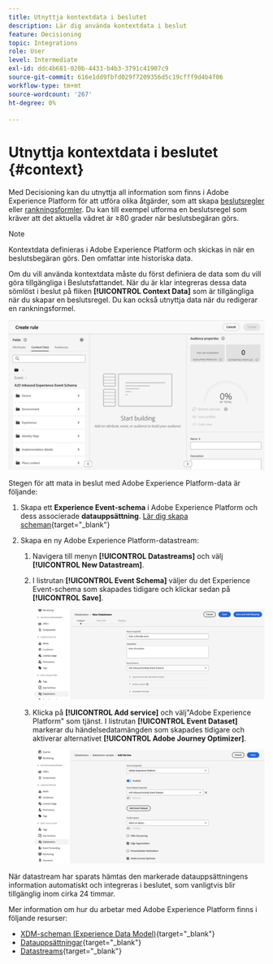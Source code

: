 ```yaml
---
title: Utnyttja kontextdata i beslutet
description: Lär dig använda kontextdata i beslut
feature: Decisioning
topic: Integrations
role: User
level: Intermediate
exl-id: ddc4b681-020b-4433-b4b3-3791c41907c9
source-git-commit: 616e1dd9fbfd029f7209356d5c19cfff9d4b4f06
workflow-type: tm+mt
source-wordcount: '267'
ht-degree: 0%

---
```


# Utnyttja kontextdata i beslutet {#context}

Med Decisioning kan du utnyttja all information som finns i Adobe Experience Platform för att utföra olika åtgärder, som att skapa [beslutsregler](rules.md) eller [rankningsformler](ranking.md). Du kan till exempel utforma en beslutsregel som kräver att det aktuella vädret är ≥80 grader när beslutsbegäran görs.

>[!NOTE]
>
>Kontextdata definieras i Adobe Experience Platform och skickas in när en beslutsbegäran görs. Den omfattar inte historiska data.

Om du vill använda kontextdata måste du först definiera de data som du vill göra tillgängliga i Beslutsfattandet. När du är klar integreras dessa data sömlöst i beslut på fliken **[!UICONTROL Context Data]** som är tillgängliga när du skapar en beslutsregel. Du kan också utnyttja data när du redigerar en rankningsformel.

![](assets/decision-rules-context.png)

Stegen för att mata in beslut med Adobe Experience Platform-data är följande:

1. Skapa ett **Experience Event-schema** i Adobe Experience Platform och dess associerade **datauppsättning**. [Lär dig skapa scheman](https://experienceleague.adobe.com/sv/docs/experience-platform/xdm/ui/resources/schemas){target="_blank"}

1. Skapa en ny Adobe Experience Platform-datastream:

   1. Navigera till menyn **[!UICONTROL Datastreams]** och välj **[!UICONTROL New Datastream]**.

   1. I listrutan **[!UICONTROL Event Schema]** väljer du det Experience Event-schema som skapades tidigare och klickar sedan på **[!UICONTROL Save]**.

      ![](assets/decision-rule-context-datastream.png)

   1. Klicka på **[!UICONTROL Add service]** och välj&quot;Adobe Experience Platform&quot; som tjänst. I listrutan **[!UICONTROL Event Dataset]** markerar du händelsedatamängden som skapades tidigare och aktiverar alternativet **[!UICONTROL Adobe Journey Optimizer]**.

      ![](assets/decision-rules-context-datastream-service.png)

När datastream har sparats hämtas den markerade datauppsättningens information automatiskt och integreras i beslutet, som vanligtvis blir tillgänglig inom cirka 24 timmar.

Mer information om hur du arbetar med Adobe Experience Platform finns i följande resurser:

* [XDM-scheman (Experience Data Model)](https://experienceleague.adobe.com/sv/docs/experience-platform/xdm/schema/composition){target="_blank"}
* [Datauppsättningar](https://experienceleague.adobe.com/sv/docs/experience-platform/catalog/datasets/overview){target="_blank"}
* [Datastreams](https://experienceleague.adobe.com/sv/docs/experience-platform/datastreams/overview){target="_blank"}
